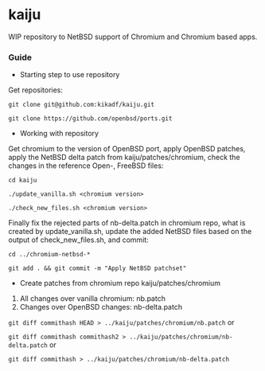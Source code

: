 # kaiju

WIP repository to NetBSD support of Chromium and Chromium based apps.

### Guide

* Starting step to use repository

Get repositories:

`git clone git@github.com:kikadf/kaiju.git`

`git clone https://github.com/openbsd/ports.git`

* Working with repository

Get chromium to the version of OpenBSD port, apply OpenBSD patches,
apply the NetBSD delta patch from kaiju/patches/chromium,
check the changes in the reference Open-, FreeBSD files:

`cd kaiju`

`./update_vanilla.sh <chromium version>`

`./check_new_files.sh <chromium version>`

Finally fix the rejected parts of nb-delta.patch in chromium repo,
what is created by update_vanilla.sh, update the added NetBSD files
based on the output of check_new_files.sh, and commit:

`cd ../chromium-netbsd-*`

`git add . && git commit -m "Apply NetBSD patchset"`

* Create patches from chromium repo kaiju/patches/chromium
1) All changes over vanilla chromium: nb.patch
2) Changes over OpenBSD changes: nb-delta.patch

`git diff commithash HEAD > ../kaiju/patches/chromium/nb.patch` or

`git diff commithash commithash2 > ../kaiju/patches/chromium/nb-delta.patch` or

`git diff commithash > ../kaiju/patches/chromium/nb-delta.patch`
